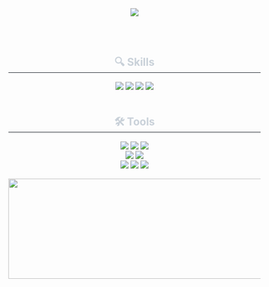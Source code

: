 <div align="center">
  <img src="https://capsule-render.vercel.app/api?type=waving&color=72A0C1&height=180&text=%20yeomyeoung&animation=&fontColor=e4d2d2&fontSize=70" />
</div>

<br><br>

<div align="center">
  <h2 style="border-bottom: 1px solid #21262d; color: #c9d1d9;"> 🔍 Skills </h2> 
  <div style="margin: 0 auto; text-align: center;">
    <img src="https://img.shields.io/badge/Java-%23ED8B00.svg?style=for-the-badge&logo=openjdk&logoColor=white">
    <img src="https://img.shields.io/badge/MySQL-4479A1?style=for-the-badge&logo=mysql&logoColor=white">
    <img src="https://img.shields.io/badge/Oracle-F80000?style=for-the-badge&logo=oracle&logoColor=white">
    <img src="https://img.shields.io/badge/Python-3776AB?style=for-the-badge&logo=python&logoColor=white">
  </div>
</div>


<br/>

<div align="center">
  <h2 style="border-bottom: 1px solid #21262d; color: #c9d1d9;"> 🛠️ Tools </h2> 
  <div style="margin: 0 auto; text-align: center;">
    <img src="https://img.shields.io/badge/Git-F05032?style=for-the-badge&logo=Git&logoColor=white">
    <img src="https://img.shields.io/badge/GitHub-181717?style=for-the-badge&logo=GitHub&logoColor=white">
    <img src="https://img.shields.io/badge/Notion-000000?style=for-the-badge&logo=Notion&logoColor=white">
    <br/>
    <img src="https://img.shields.io/badge/IntelliJ IDEA-000000?style=for-the-badge&logo=intellijidea&logoColor=white">
    <img src="https://img.shields.io/badge/VS Code-007ACC?style=for-the-badge&logo=visualstudiocode&logoColor=white">
    <br/>
    <img src="https://img.shields.io/badge/Eclipse IDE-2C2255?style=for-the-badge&logo=eclipseide&logoColor=white">
    <img src="https://img.shields.io/badge/DBeaver-372923?style=for-the-badge&logo=dbeaver&logoColor=white">
    <img src="https://img.shields.io/badge/MobaXterm-0078D7?style=for-the-badge&logo=windowsterminal&logoColor=white">
  </div>
</div>


<br/>

<a href="https://github.com/devxb/gitanimals">
  <img src="https://render.gitanimals.org/lines/{yeomyeoung}?pet-id=1" width="1000" height="200"/>
</a>




